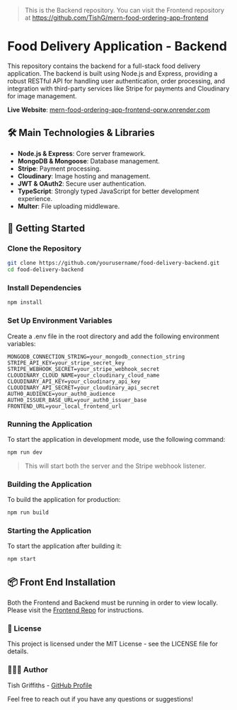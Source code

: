 > This is the Backend repository. You can visit the Frontend repository at https://github.com/TishG/mern-food-ordering-app-frontend

# Food Delivery Application - Backend

This repository contains the backend for a full-stack food delivery application. The backend is built using Node.js and Express, providing a robust RESTful API for handling user authentication, order processing, and integration with third-party services like Stripe for payments and Cloudinary for image management.

**Live Website**: [mern-food-ordering-app-frontend-oprw.onrender.com](https://mern-food-ordering-app-frontend-oprw.onrender.com/)

## 🛠️ Main Technologies & Libraries

- **Node.js & Express**: Core server framework.
- **MongoDB & Mongoose**: Database management.
- **Stripe**: Payment processing.
- **Cloudinary**: Image hosting and management.
- **JWT & OAuth2**: Secure user authentication.
- **TypeScript**: Strongly typed JavaScript for better development experience.
- **Multer**: File uploading middleware.

## 🚀 Getting Started

### Clone the Repository

```bash
git clone https://github.com/yourusername/food-delivery-backend.git
cd food-delivery-backend
```

### Install Dependencies

```bash
npm install
```

### Set Up Environment Variables

Create a .env file in the root directory and add the following environment variables:

```plaintext
MONGODB_CONNECTION_STRING=your_mongodb_connection_string
STRIPE_API_KEY=your_stripe_secret_key
STRIPE_WEBHOOK_SECRET=your_stripe_webhook_secret
CLOUDINARY_CLOUD_NAME=your_cloudinary_cloud_name
CLOUDINARY_API_KEY=your_cloudinary_api_key
CLOUDINARY_API_SECRET=your_cloudinary_api_secret
AUTH0_AUDIENCE=your_auth0_audience
AUTH0_ISSUER_BASE_URL=your_auth0_issuer_base
FRONTEND_URL=your_local_frontend_url
```

### Running the Application

To start the application in development mode, use the following command:

```bash
npm run dev
```

> This will start both the server and the Stripe webhook listener.

### Building the Application

To build the application for production:

```bash
npm run build
```

### Starting the Application

To start the application after building it:

```bash
npm start
```

## 📦 Front End Installation

Both the Frontend and Backend must be running in order to view locally. Please visit the [Frontend Repo](https://github.com/TishG/mern-food-ordering-app-frontend) for instructions.

### 📄 License

This project is licensed under the MIT License - see the LICENSE file for details.

### 👩🏿‍💻 Author

Tish Griffiths - [GitHub Profile](https://github.com/TishG)

Feel free to reach out if you have any questions or suggestions!
